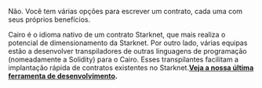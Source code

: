 Não. Você tem várias opções para escrever um contrato, cada uma com seus próprios benefícios. 

Cairo é o idioma nativo de um contrato Starknet, que mais realiza o potencial de dimensionamento da Starknet. Por outro lado, várias equipas estão a desenvolver transpiladores de outras linguagens de programação (nomeadamente a Solidity) para o Cairo. Esses transpilantes facilitam a implantação rápida de contratos existentes no Starknet.**[Veja a nossa última ferramenta de desenvolvimento](/developers/tools-resources).**